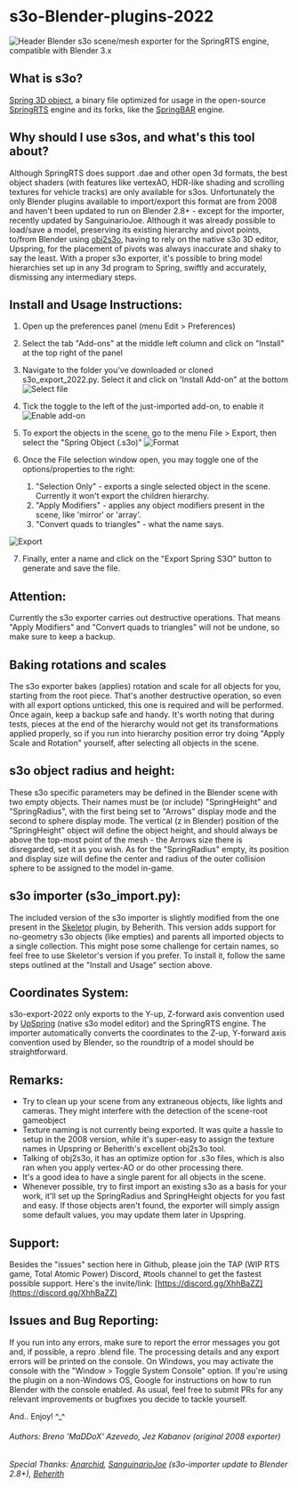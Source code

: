 # s3o-Blender-plugins-2022
![Header](docs/0.png)
Blender s3o scene/mesh exporter for the SpringRTS engine, compatible with Blender 3.x

## What is s3o?
[Spring 3D object](https://springrts.com/wiki/About_s3o), a binary file optimized for usage in the open-source [SpringRTS](https://springrts.com/) engine and its forks, like the [SpringBAR](https://github.com/beyond-all-reason/spring) engine.

## Why should I use s3os, and what's this tool about?

Although SpringRTS does support .dae and other open 3d formats, the best object shaders (with features like vertexAO, HDR-like shading and scrolling textures for vehicle tracks) are only available for s3os. Unfortunately the only Blender plugins available to import/export this format are from 2008 and haven't been updated to run on Blender 2.8+ - except for the importer, recently updated by SanguinarioJoe. Although it was already possible to load/save a model, preserving its existing hierarchy and pivot points, to/from Blender using [obj2s3o](https://github.com/beyond-all-reason/OBJ2S3O), having to rely on the native s3o 3D editor, Upspring, for the placement of pivots was always inaccurate and shaky to say the least. With a proper s3o exporter, it's possible to bring model hierarchies set up in any 3d program to Spring, swiftly and accurately, dismissing any intermediary steps.

## Install and Usage Instructions:

1. Open up the preferences panel (menu Edit > Preferences)
2. Select the tab "Add-ons" at the middle left column and click on "Install" at the top right of the panel
3. Navigate to the folder you've downloaded or cloned s3o_export_2022.py. Select it and click on 'Install Add-on" at the bottom
![Select file](docs/1.png)

4. Tick the toggle to the left of the just-imported add-on, to enable it
![Enable add-on](docs/2.png)

5. To export the objects in the scene, go to the menu File > Export, then select the "Spring Object (.s3o)"
![Format](docs/3.png)

6. Once the File selection window open, you may toggle one of the options/properties to the right:
	1. "Selection Only" - exports a single selected object in the scene. Currently it won't export the children hierarchy.
	2. "Apply Modifiers" - applies any object modifiers present in the scene, like 'mirror' or 'array'.
	3. "Convert quads to triangles" - what the name says.
  
![Export](docs/4.png)

7. Finally, enter a name and click on the "Export Spring S3O" button to generate and save the file. 

## Attention:
Currently the s3o exporter carries out destructive operations. That means "Apply Modifiers" and "Convert quads to triangles" will not be undone, so make sure to keep a backup. 

## Baking rotations and scales
The s3o exporter bakes (applies) rotation and scale for all objects for you, starting from the root piece. That's another destructive operation, so even with all export options unticked, this one is required and will be performed. Once again, keep a backup safe and handy. It's worth noting that during tests, pieces at the end of the hierarchy would not get its transformations applied properly, so if you run into hierarchy position error try doing "Apply Scale and Rotation" yourself, after selecting all objects in the scene.

## s3o object radius and height:
These s3o specific parameters may be defined in the Blender scene with two empty objects. Their names must be (or include) "SpringHeight" and "SpringRadius", with the first being set to "Arrows" display mode and the second to sphere display mode. The vertical (z in Blender) position of the "SpringHeight" object will define the object height, and should always be above the top-most point of the mesh - the Arrows size there is disregarded, set it as you wish. As for the "SpringRadius" empty, its position and display size will define the center and radius of the outer collision sphere to be assigned to the model in-game.

## s3o importer (s3o_import.py): 
The included version of the s3o importer is slightly modified from the one present in the [Skeletor](https://github.com/Beherith/Skeletor_S3O) plugin, by Beherith. This version adds support for no-geometry s3o objects (like empties) and parents all imported objects to a single collection. This might pose some challenge for certain names, so feel free to use Skeletor's version if you prefer. To install it, follow the same steps outlined at the "Install and Usage" section above.

## Coordinates System:
s3o-export-2022 only exports to the Y-up, Z-forward axis convention used by [UpSpring](https://github.com/SpliFF/upspring) (native s3o model editor) and the SpringRTS engine. The importer automatically converts the coordinates to the Z-up, Y-forward axis convention used by Blender, so the roundtrip of a model should be straightforward.

## Remarks:
* Try to clean up your scene from any extraneous objects, like lights and cameras. They might interfere with the detection of the scene-root gameobject
* Texture naming is not currently being exported. It was quite a hassle to setup in the 2008 version, while it's super-easy to assign the texture names in Upspring or Beherith's excellent obj2s3o tool. 
* Talking of obj2s3o, it has an optimize option for .s3o files, which is also ran when you apply vertex-AO or do other processing there. 
* It's a good idea to have a single parent for all objects in the scene.
* Whenever possible, try to first import an existing s3o as a basis for your work, it'll set up the SpringRadius and SpringHeight objects for you fast and easy. If those objects aren't found, the exporter will simply assign some default values, you may update them later in Upspring.

## Support:
Besides the "issues" section here in Github, please join the TAP (WIP RTS game, Total Atomic Power) Discord, #tools channel to get the fastest possible support. Here's the invite/link: [https://discord.gg/XhhBaZZ](https://discord.gg/XhhBaZZ)

## Issues and Bug Reporting:
If you run into any errors, make sure to report the error messages you got and, if possible, a repro .blend file. The processing details and any export errors will be printed on the console. On Windows, you may activate the console with the "Window > Toggle System Console" option. If you're using the plugin on a non-Windows OS, Google for instructions on how to run Blender with the console enabled. As usual, feel free to submit PRs for any relevant improvements or bugfixes you decide to tackle yourself.

And.. Enjoy! ^_^

###### Authors: Breno 'MaDDoX' Azevedo, Jez Kabanov (original 2008 exporter)
###### Special Thanks: [Anarchid](https://github.com/Anarchid), [SanguinarioJoe](https://github.com/sanguinariojoe/) (s3o-importer update to Blender 2.8+), [Beherith](https://github.com/Beherith/)

